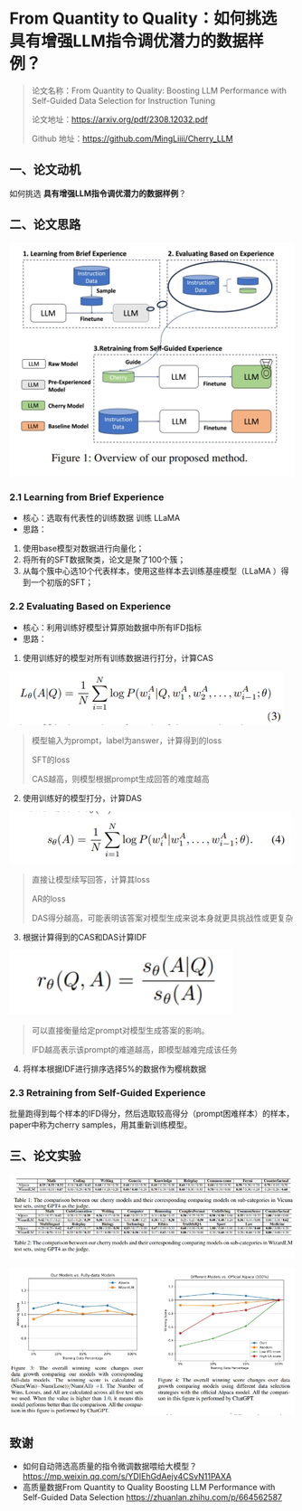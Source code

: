 # From Quantity to Quality：如何挑选 具有增强LLM指令调优潜力的数据样例？

> 论文名称：From Quantity to Quality: Boosting LLM Performance with Self-Guided Data Selection for Instruction Tuning
> 
> 论文地址：https://arxiv.org/pdf/2308.12032.pdf
> 
> Github 地址：https://github.com/MingLiiii/Cherry_LLM

## 一、论文动机

如何挑选 **具有增强LLM指令调优潜力的数据样例**？

## 二、论文思路

![](img/微信截图_20231214154552.png)

### 2.1 Learning from Brief Experience

- 核心：选取有代表性的训练数据 训练 LLaMA
- 思路：

1. 使用base模型对数据进行向量化；
2. 将所有的SFT数据聚类，论文是聚了100个簇；
3. 从每个簇中心选10个代表样本，使用这些样本去训练基座模型（LLaMA ）得到一个初版的SFT；

### 2.2 Evaluating Based on Experience

- 核心：利用训练好模型计算原始数据中所有IFD指标
- 思路：

1. 使用训练好的模型对所有训练数据进行打分，计算CAS

![](img/微信截图_20231214154804.png)

> 模型输入为prompt，label为answer，计算得到的loss
> 
> SFT的loss
> 
> CAS越高，则模型根据prompt生成回答的难度越高

2. 使用训练好的模型打分，计算DAS

![](img/微信截图_20231214155524.png)

> 直接让模型续写回答，计算其loss
> 
> AR的loss
> 
> DAS得分越高，可能表明该答案对模型生成来说本身就更具挑战性或更复杂

3. 根据计算得到的CAS和DAS计算IDF

![](img/微信截图_20231214155752.png)

> 可以直接衡量给定prompt对模型生成答案的影响。
> 
> IFD越高表示该prompt的难道越高，即模型越难完成该任务

4. 将样本根据IDF进行排序选择5%的数据作为樱桃数据

### 2.3 Retraining from Self-Guided Experience

批量跑得到每个样本的IFD得分，然后选取较高得分（prompt困难样本）的样本，paper中称为cherry samples，用其重新训练模型。

## 三、论文实验

![](img/微信截图_20231214160208.png)

![](img/微信截图_20231214160318.png)

## 致谢

- 如何自动筛选高质量的指令微调数据喂给大模型？ https://mp.weixin.qq.com/s/YDIEhGdAejy4CSvN11PAXA
- 高质量数据From Quantity to Quality Boosting LLM Performance with Self-Guided Data Selection https://zhuanlan.zhihu.com/p/664562587